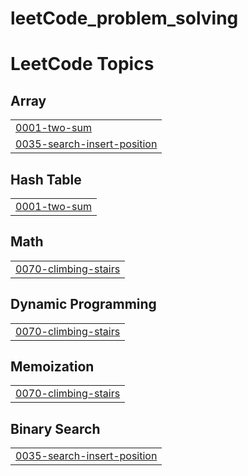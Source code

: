 # leetCode_problem_solving
<!---LeetCode Topics Start-->
# LeetCode Topics
## Array
|  |
| ------- |
| [0001-two-sum](https://github.com/HadeerHani/leetCode_problem_solving/tree/master/0001-two-sum) |
| [0035-search-insert-position](https://github.com/HadeerHani/leetCode_problem_solving/tree/master/0035-search-insert-position) |
## Hash Table
|  |
| ------- |
| [0001-two-sum](https://github.com/HadeerHani/leetCode_problem_solving/tree/master/0001-two-sum) |
## Math
|  |
| ------- |
| [0070-climbing-stairs](https://github.com/HadeerHani/leetCode_problem_solving/tree/master/0070-climbing-stairs) |
## Dynamic Programming
|  |
| ------- |
| [0070-climbing-stairs](https://github.com/HadeerHani/leetCode_problem_solving/tree/master/0070-climbing-stairs) |
## Memoization
|  |
| ------- |
| [0070-climbing-stairs](https://github.com/HadeerHani/leetCode_problem_solving/tree/master/0070-climbing-stairs) |
## Binary Search
|  |
| ------- |
| [0035-search-insert-position](https://github.com/HadeerHani/leetCode_problem_solving/tree/master/0035-search-insert-position) |
<!---LeetCode Topics End-->